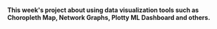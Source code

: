#### This week's project about using data visualization tools such as Choropleth Map, Network Graphs, Plotty ML Dashboard and others. 
